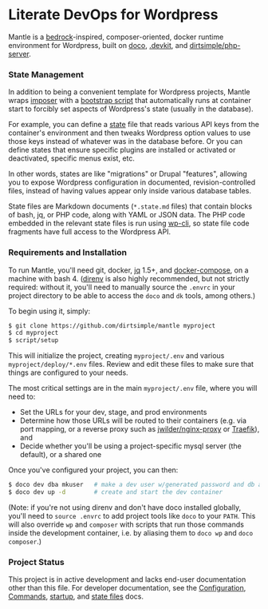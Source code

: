 # Literate DevOps for Wordpress

Mantle is a [bedrock](https://github.com/roots/bedrock)-inspired, composer-oriented, docker runtime environment for Wordpress, built on [doco](https://github.com/bashup/doco), [.devkit](https://github.com/bashup/.devkit), and [dirtsimple/php-server](https://github.com/dirtsimple/php-server).

### State Management

In addition to being a convenient template for Wordpress projects, Mantle wraps [imposer](https://github.com/dirtsimple/imposer) with a [bootstrap script](bin/startup) that automatically runs at container start to forcibly set aspects of Wordpress's state (usually in the database).

For example, you can define a [state](states/README.md) file that reads various API keys from the container's environment and then tweaks Wordpress option values to use those keys instead of whatever was in the database before.  Or you can define states that ensure specific plugins are installed or activated or deactivated, specific menus exist, etc.

In other words, states are like "migrations" or Drupal "features", allowing you to expose Wordpress configuration in documented, revision-controlled files, instead of having values appear only inside various database tables.

State files are Markdown documents (`*.state.md` files) that contain blocks of bash, jq, or PHP code, along with YAML or JSON data.  The PHP code embedded in the relevant state files is run using [wp-cli](https://wp-cli.org/), so state file code fragments have full access to the Wordpress API.

### Requirements and Installation

To run Mantle, you'll need git, docker, [jq](https://stedolan.github.io/jq/) 1.5+, and [docker-compose](https://docs.docker.com/compose/), on a machine with bash 4.  ([direnv](https://direnv.net/) is also highly recommended, but not strictly required: without it, you'll need to manually source the `.envrc` in your project directory to be able to access the `doco` and `dk` tools, among others.)

To begin using it, simply:

```bash
$ git clone https://github.com/dirtsimple/mantle myproject
$ cd myproject
$ script/setup
```

This will initialize the project, creating `myproject/.env` and various `myproject/deploy/*.env` files.  Review and edit these files to make sure that things are configured to your needs.

The most critical settings are in the main `myproject/.env` file, where you will need to:

* Set the URLs for your dev, stage, and prod environments
* Determine how those URLs will be routed to their containers (e.g. via port mapping, or a reverse proxy such as [jwilder/nginx-proxy](https://github.com/jwilder/nginx-proxy) or [Traefik](https://docs.traefik.io/)), and
* Decide whether you'll be using a project-specific mysql server (the default), or a shared one

Once you've configured your project, you can then:

```bash
$ doco dev dba mkuser   # make a dev user w/generated password and db access
$ doco dev up -d        # create and start the dev container
```

(Note: if you're not using direnv and don't have doco installed globally, you'll need to `source .envrc` to add project tools like `doco` to your `PATH`.  This will also override `wp` and `composer` with scripts that run those commands inside the development container, i.e. by aliasing them to `doco wp` and `doco composer`.)

### Project Status

This project is in active development and lacks end-user documentation other than this file.  For developer documentation, see the [Configuration](Mantle.doco.md), [Commands](Commands.md), [startup](bin/startup), and [state files](./states/README.md) docs.

